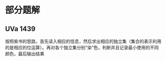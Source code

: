 # 部分题解

## UVa 1439

按照紫书的思路，首先读入相应的信息，然后求出相应的独立集（集合的表示利用的是相应的位运算）。再对各个独立集分别“染”色，判断并且记录最小使用的不同颜色，最后输出结果
